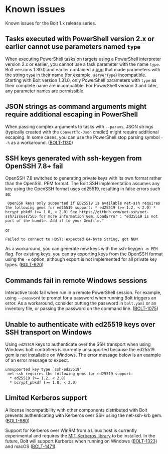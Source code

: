# Known issues

Known issues for the Bolt 1.x release series.

## Tasks executed with PowerShell version 2.x or earlier cannot use parameters named `type`

When executing PowerShell tasks on targets using a PowerShell interpreter version 2.x or earlier, you cannot use a task parameter with the name `type`. Bolt versions 1.30.0 and earlier contained a [bug](https://github.com/puppetlabs/bolt/issues/1205) that made parameters with the string `type` in their name (for example, `serverType`) incompatible. Starting with Bolt version 1.31.0, only PowerShell parameters with `type` as their complete name are incompatible. For PowerShell version 3 and later, any parameter names are permissible.

## JSON strings as command arguments might require additional escaping in PowerShell

When passing complex arguments to tasks with `--params`, JSON strings (typically created with the `ConvertTo-Json` cmdlet) might require additional escaping. In some cases, you can use the PowerShell stop parsing symbol `--%` as a workaround. ([BOLT-1130](https://tickets.puppetlabs.com/browse/BOLT-1130))

## SSH keys generated with ssh-keygen from OpenSSH 7.8+ fail

OpenSSH 7.8 switched to generating private keys with its own format rather than the OpenSSL PEM format. The Bolt SSH implementation assumes any key using the OpenSSH format uses ed25519, resulting in false errors such as:

```
 OpenSSH keys only supported if ED25519 is available net-ssh requires the following gems for ed25519 support: * ed25519 (>= 1.2, < 2.0) * bcrypt_pbkdf (>= 1.0, < 2.0) See https://github.com/net-ssh/net-ssh/issues/565 for more information Gem::LoadError : "ed25519 is not part of the bundle. Add it to your Gemfile."
```

or

```
Failed to connect to HOST: expected 64-byte String, got NUM
```

As a workaround, you can generate new keys with the ssh-keygen `-m PEM` flag. For existing keys, you can try exporting keys from the OpenSSH format using the `-e` option, although export is not implemented for all private key types. ([BOLT-920](https://tickets.puppetlabs.com/browse/BOLT-920))

## Commands fail in remote Windows sessions

Interactive tools fail when run in a remote PowerShell session. For example, using `--password` to prompt for a password when running Bolt triggers an error. As a workaround, consider putting the password in `bolt.yaml` or an inventory file, or passing the password on the command line. ([BOLT-1075](https://tickets.puppetlabs.com/browse/BOLT-1075))

## Unable to authenticate with ed25519 keys over SSH transport on Windows

Using `ed25519` keys to authenticate over the SSH transport when using Windows bolt controllers is currently unsupported because the ed25519 gem is not installable on Windows. The error message below is an example of an error message to expect.

```
unsupported key type `ssh-ed25519'
 net-ssh requires the following gems for ed25519 support:
  * ed25519 (>= 1.2, < 2.0)
  * bcrypt_pbkdf (>= 1.0, < 2.0)
```

## Limited Kerberos support

A license incompatibility with other components distributed with Bolt prevents authenticating with Kerberos over SSH using the net-ssh-krb gem. ([BOLT-980](https://tickets.puppetlabs.com/browse/BOLT-980))

Support for Kerberos over WinRM from a Linux host is currently experimental and requires the [MIT Kerberos library](https://web.mit.edu/Kerberos/www/krb5-latest/doc/admin/install_clients.html) to be installed. In the future, Bolt will support Kerberos when running on Windows ([BOLT-1323](https://tickets.puppet.com/browse/BOLT-1323)) and macOS ([BOLT-1471](https://tickets.puppet.com/browse/BOLT-1471)).
